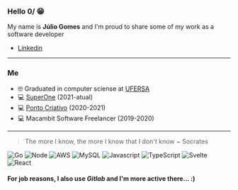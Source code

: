 ### Hello 0/ 😁
My name is **Júlio Gomes** and I'm proud to share some of my work as a software developer
- [Linkedin](https://www.linkedin.com/in/juliogsn/)

---

### Me
- 🤓 Graduated in computer sciense at [UFERSA](https://ufersa.edu.br/)
- 💻 [SuperOne](https://superone.com.br/) (2021-atual)
- 💻 [Ponto Criativo](https://pontocriativo.com.br/) (2020-2021)
- 💻 Macambit Software Freelancer (2019-2020)

---

> The more I know, the more I know that I don't know 
~ Socrates

![Go](https://img.shields.io/badge/go-%2300ADD8.svg?style=for-the-badge&logo=go&logoColor=white)
![Node](https://img.shields.io/badge/Node.js-43853D?style=for-the-badge&logo=node.js&logoColor=white)
![AWS](https://img.shields.io/badge/AWS-%23FF9900.svg?style=for-the-badge&logo=amazon-aws&logoColor=white)
![MySQL](https://img.shields.io/badge/mysql-4479A1.svg?style=for-the-badge&logo=mysql&logoColor=white)
![Javascript](https://img.shields.io/badge/JavaScript-F7DF1E?style=for-the-badge&logo=javascript&logoColor=black)
![TypeScript](https://img.shields.io/badge/typescript-%23007ACC.svg?style=for-the-badge&logo=typescript&logoColor=white)
![Svelte](https://img.shields.io/badge/Svelte-4A4A55?style=for-the-badge&logo=svelte&logoColor=FF3E00)
![React](https://img.shields.io/badge/React-20232A?style=for-the-badge&logo=react&logoColor=61DAFB)

#### For job reasons, I also use *Gitlab* and I'm more active there... :)
